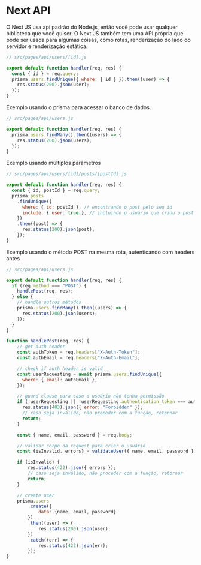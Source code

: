 # Next API

O Next JS usa api padrão do Node.js, então você pode usar qualquer biblioteca que você quiser. O Next JS também tem uma API própria que pode ser usada para algumas coisas, como rotas, renderização do lado do servidor e renderização estática.

```jsx
// src/pages/api/users/[id].js

export default function handler(req, res) {
  const { id } = req.query;
  prisma.users.findUnique({ where: { id } }).then((user) => {
    res.status(200).json(user);
  });
}
```

Exemplo usando o prisma para acessar o banco de dados.

```jsx
// src/pages/api/users.js

export default function handler(req, res) {
  prisma.users.findMany().then((users) => {
    res.status(200).json(users);
  });
}
```

Exemplo usando múltiplos parâmetros

```jsx
// src/pages/api/users/[id]/posts/[postId].js

export default function handler(req, res) {
  const { id, postId } = req.query;
  prisma.posts
    .findUnique({
      where: { id: postId }, // encontrando o post pelo seu id
      include: { user: true }, // incluindo o usuário que criou o post
    })
    .then((post) => {
      res.status(200).json(post);
    });
}
```

Exemplo usando o método POST na mesma rota, autenticando com headers antes

```jsx
// src/pages/api/users.js

export default function handler(req, res) {
  if (req.method === "POST") {
    handlePost(req, res);
  } else {
    // handle outros métodos
    prisma.users.findMany().then((users) => {
      res.status(200).json(users);
    });
  }
}

function handlePost(req, res) {
    // get auth header
    const authToken = req.headers["X-Auth-Token"];
    const authEmail = req.headers["X-Auth-Email"];

    // check if auth header is valid
    const userRequesting = await prisma.users.findUnique({
      where: { email: authEmail },
    });

    // guard clause para caso o usuário não tenha permissão
    if (!userRequesting || !userRequesting.authentication_token === authToken) {
      res.status(403).json({ error: "Forbidden" });
      // caso seja inválido, não proceder com a função, retornar
      return;
    }

    const { name, email, password } = req.body;

    // validar corpo da request para criar o usuário
    const {isInvalid, errors} = validateUser({ name, email, password });

    if (isInvalid) {
        res.status(422).json({ errors });
        // caso seja inválido, não proceder com a função, retornar
        return;
    }

    // create user
    prisma.users
        .create({
            data: {name, email, password}
        })
        .then((user) => {
            res.status(200).json(user);
        })
        .catch((err) => {
            res.status(422).json(err);
        });
}
```
